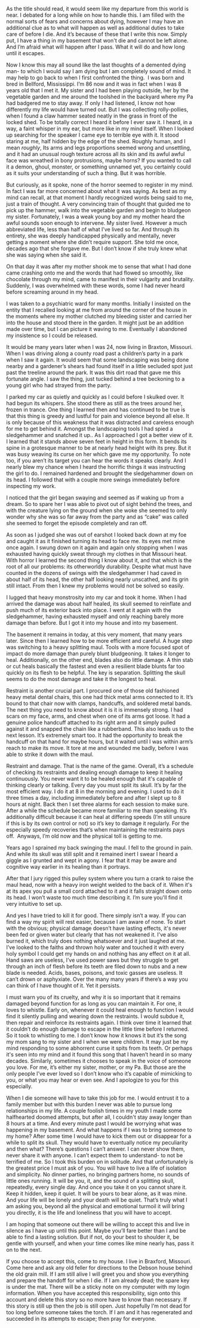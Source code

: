 As the title should read, it would seem like my departure from this world is near. I debated for a long while on how to handle this. I am filled with the normal sorts of fears and concerns about dying, however I may have an additional clue as to what will happen as well as additional duties to take care of before I die. And it’s because of these that I write this now. Simply put, I have a thing in my basement that won't die and cannot be left alone. And I’m afraid what will happen after I pass. What it will do and how long until it escapes.

Now I know this may all sound like the last thoughts of a demented dying man- to which I would say I am dying but I am completely sound of mind. It may help to go back to when I first confronted the thing.  I was born and bred in Bellford, Mississippi. I’m 86 now and it was in fact when I was 8 years old that I met it. My sister and I had been playing outside, her by the vegetable garden and me around the toolshed in the backyard where my Pa had badgered me to stay away. If only I had listened, I know not how differently my life would have turned out. But I was collecting rolly-pollies, when I found a claw hammer seated neatly in the grass in front of the locked shed. To be totally correct I heard it before I ever saw it. I heard, in a way, a faint whisper in my ear, but more like in my mind itself. When I looked up searching for the speaker I came eye to terrible eye with it. It stood staring at me, half hidden by the edge of the shed. Roughly human, and I mean *roughly*, Its arms and legs proportions seemed wrong and unsettling, and it had an unusual rough texture across all its skin and its awful awful face was wreathed in bony protrusions, maybe horns? If you wanted to call it a demon, ghoul, monster, or something unnamed yet, you certainly could as it suits your understanding of such a thing. But it was horrible.

But curiously, as it spoke, none of the horror seemed to register in my mind. In fact I was far more concerned about what it was saying. As best as my mind can recall, at that moment I hardly recognized words being said to me, just a train of thought. A very convincing train of thought that guided me to pick up the hammer, walk into the vegetable garden and begin to bludgeon my sister. Fortunately, I was a weak young boy and my mother heard the awful sounds soon enough to intervene. My sister lived. However a much abbreviated life, less than half of what I’ve lived so far. And through its entirety, she was deeply handicapped physically and mentally, never getting a moment where she didn’t require support. She told me once, decades ago that she forgave me. But I don’t know if she truly knew what she was saying when she said it. 

On that day it was after my mother shook me to sense that what I had done came crashing onto me and the words that had flowed so smoothly, like chocolate through my mind, came to manifest in their vulgarity and brutality. Suddenly, I was overwhelmed with these words, some I had never heard before screaming around in my head. 

I was taken to a psychiatric ward for many months. Initially I insisted on the entity that I recalled looking at me from around the corner of the house in the moments where my mother clutched my bleeding sister and carried her into the house and stood there in the garden. It might just be an addition made over time, but I can picture it waving to me. Eventually I abandoned my insistence so I could be released. 

It would be many years later when I was 24, now living in Braxton, Missouri. When I was driving along a county road past a children’s party in a park when I saw it again. It would seem that some landscaping was being done nearby and a gardener’s shears had found itself in a little secluded spot just past the treeline around the park. It was this dirt road that gave me this fortunate angle. I saw the thing, just tucked behind a tree beckoning to a young girl who had strayed from the party. 

I parked my car as quietly and quickly as I could before I skulked over. It had begun its whispers. She stood there as still as the trees around her, frozen in trance. One thing I learned then and has continued to be true is that this thing is greedy and lustful for pain and violence beyond all else. It is only because of this weakness that it was distracted and careless enough for me to get behind it. Amongst the landscaping tools I had spied a sledgehammer and snatched it up.. As I approached I got a better view of it. I learned that it stands above seven feet in height in this form. It bends its spine in a grotesque manner to be at nearly head height with its prey. But it was busy weaving its curse on her which gave me my opportunity. To note too, if you aren’t its target you can hear the words it speaks clearly. And I nearly blew my chance when I heard the horrific things it was instructing the girl to do. I remained hardened and brought the sledgehammer down on its head. I followed that with a couple more swings immediately before inspecting my work. 

I noticed that the girl began swaying and seemed as if waking up from a dream. So to spare her I was able to pivot out of sight behind the trees, and with the creature lying on the ground when she woke she seemed to only wonder why she was so far away from the party and as “cake” was called she seemed to forget the episode completely and ran off. 

As soon as I judged she was out of earshot I looked back down at my foe and caught it as it finished turning its head to face me. Its eyes met mine once again. I swung down on it again and again only stopping when I was exhausted having quickly sweat through my clothes in that Missouri heat. With horror I learned the second thing I know about it, and that which is the root of all our problems: its otherworldly durability. Despite what must have counted in the dozens of swings with the sledgehammer I had caved in about half of its head, the other half looking nearly unscathed, and its grin still intact. From then I knew my problems would not be solved so easily. 

I lugged that heavy monstrosity into my car and took it home. When I had arrived the damage was about half healed, its skull seemed to reinflate and push much of its exterior back into place. I went at it again with the sledgehammer, having exhausted myself and only reaching barely more damage than before. But I got it into my house and into my basement.

The basement it remains in today, at this very moment, that many years later. Since then I learned how to be more efficient and careful. A huge step was switching to a heavy splitting maul. Tools with a more focused spot of impact do more damage than purely blunt bludgeoning. It takes it longer to heal. Additionally, on the other end, blades also do little damage. A thin stab or cut heals basically the fastest and even a resilient blade blunts far too quickly on its flesh to be helpful. The key is separation. Splitting the skull seems to do the most damage and take it the longest to heal. 

Restraint is another crucial part. I procured one of those old fashioned heavy metal dental chairs, this one had thick metal arms connected to it. It’s bound to that chair now with clamps, handcuffs, and soldered metal bands. The next thing you need to know about it is it is immensely strong. I had scars on my face, arms, and chest when one of its arms got loose. It had a genuine police handcuff attached to its right arm and it simply pulled against it and snapped the chain like a rubberband. This also leads us to the next lesson. It’s extremely smart too. It had the opportunity to break the handcuff on that hand for maybe hours, but it waited until I was within arm’s reach to make its move. It tore at me and wounded me badly, before I was able to strike it down with the maul. 

Restraint and damage. That is the name of the game. Overall, it’s a schedule of checking its restraints and dealing enough damage to keep it healing continuously. You never want it to be healed enough that it's capable of thinking clearly or talking. Every day you must split its skull. It’s by far the most efficient way. I do it at 8 in the morning and evening. I used to do it three times a day, including immediately before and after I slept up to 8 hours at night. Back then I set three alarms for each session to make sure. After a while the schedule became more familiar to me than speaking. It’s additionally difficult because it can heal at differing speeds (I’m still unsure if this is by its own control or not) so it’s key to damage it regularly. For the especially speedy recoveries that’s when maintaining the restraints pays off.  Anyways, I’m old now and the physical toll is getting to me. 

Years ago I sprained my back swinging the maul. I fell to the ground in pain. And while its skull was still split and it remained inert I swear I heard a giggle as I grunted and wept in agony. I fear that it may be aware and cognitive way earlier in its healing than it portrays.

After that I jury rigged this pulley system where you turn a crank to raise the maul head, now with a heavy iron weight welded to the back of it. When it's at its apex you pull a small cord attached to it and it falls straight down onto its head. I won’t waste too much time describing it. I’m sure you'll find it very intuitive to set up.

And yes I have tried to kill it for good. There simply isn’t a way. If you can find a way my spirit will rest easier, because I am aware of none. To start with the obvious; physical damage doesn’t have lasting effects, it's never been fed or given water but clearly that has not weakened it. I’ve also burned it, which truly does nothing whatsoever and it just laughed at me. I’ve looked to the faiths and thrown holy water and touched it with every holy symbol I could get my hands on and nothing has any effect on it at all. Hand saws are useless, I’ve used power saws but they struggle to get through an inch of flesh before its teeth are filed down to nubs and a new blade is needed. Acids, bases, poisons, and toxic gasses are useless. It can’t drown or asphyxiate. Over the many many years if there’s a way you can think of I have thought of it. Yet it persists. 

I must warn you of its cruelty, and why it is so important that it remains damaged beyond function for as long as you can maintain it. For one, it loves to whistle. Early on, whenever it could heal enough to function I would find it silently pulling and wearing down the restraints. I would subdue it, then repair and reinforce its restraints again. I think over time it learned that it couldn’t do enough damage to escape in the little time before I returned. So it took to whistling to me. I don’t know how it knows it but it’s the song my mom sang to my sister and I when we were children. It may just be my mind responding to some abhorrent curse it spits from its teeth. Or perhaps it's seen into my mind and it found this song that I haven’t heard in so many decades. Similarly, sometimes it chooses to speak in the voice of someone you love. For me, it’s either my sister, mother, or my Pa. But those are the only people I’ve ever loved so I don’t know who it’s capable of mimicking to you, or what you may hear or even see. And I apologize to you for this especially.  

When I die someone will have to take this job for me. I would entrust it to a family member but with this burden I never was able to pursue long relationships in my life. A couple foolish times in my youth I made some halfhearted doomed attempts, but after all, I couldn't stay away longer than 8 hours at a time. And every minute past I would be worrying what was happening in my basement. And what happens if I was to bring someone to my home? After some time I would have to kick them out or disappear for a while to split its skull. They would have to eventually notice my peculiarity and then what? There’s questions I can’t answer. I can never show them, never share it with anyone. I can’t expect them to understand- to not be terrified of me. So I took this burden on in solitude. And that unfortunately is the greatest price I must ask of you. You will have to live a life of isolation and simplicity. No dinner parties, no bringing partners home, no sounds of little ones running. It will be you, it, and the sound of a splitting skull, repeatedly, every single day. And once you take it on you cannot share it. Keep it hidden, keep it quiet. It will be yours to bear alone, as it was mine. And your life will be lonely and your death will be quiet. That’s truly what I am asking you, beyond all the physical and emotional turmoil it will bring you directly, it is the life and loneliness that you will have to accept. 

I am hoping that someone out there will be willing to accept this and live in silence as I have up until this point. Maybe you’ll fare better than I and be able to find a lasting solution. But if not, do your best to shoulder it, be gentle with yourself, and when your time comes like mine nearly has, pass it on to the next. 

If you choose to accept this, come to my house. I live in Braxford, Missouri. Come here and ask any old feller for directions to the Debson house behind the old grain mill. If I am still alive I will greet you and show you everything and prepare the handoff for when I die. If I am already dead; the spare key is under the mat. There will be a sticky note on my computer with my login information. When you have accepted this responsibility, sign onto this account and delete this story so no more have to know than necessary. If this story is still up then the job is still open. Just hopefully I’m not dead for too long before someone takes the torch. If I am and it has regenerated and succeeded in its attempts to escape; then pray for everyone.